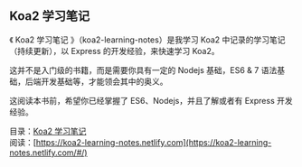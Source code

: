 ## Koa2 学习笔记

《 Koa2 学习笔记 》（koa2-learning-notes）是我学习 Koa2 中记录的学习笔记（持续更新），以 Express 的开发经验，来快速学习 Koa2。

这并不是入门级的书籍，而是需要你具有一定的 Nodejs 基础，ES6 & 7 语法基础，后端开发基础等，才能领会其中的奥义。

这阅读本书前，希望你已经掌握了 ES6、Nodejs，并且了解或者有 Express 开发经验。

目录：[Koa2 学习笔记](./SUMMARY.md) </br>
阅读：[https://koa2-learning-notes.netlify.com](https://koa2-learning-notes.netlify.com/#/)
